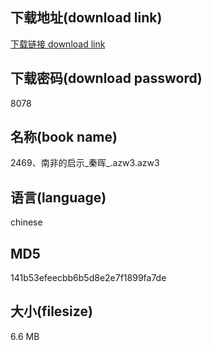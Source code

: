 ## 下载地址(download link)
[下载链接 download link](https://voluble-croquembouche-d321dc.netlify.app/?s=2469%E3%80%81%E5%8D%97%E9%9D%9E%E7%9A%84%E5%90%AF%E7%A4%BA_%E7%A7%A6%E6%99%96_.azw3)

## 下载密码(download password)
8078

## 名称(book name)
2469、南非的启示_秦晖_.azw3.azw3

## 语言(language)
chinese

## MD5
141b53efeecbb6b5d8e2e7f1899fa7de

## 大小(filesize)
6.6 MB
